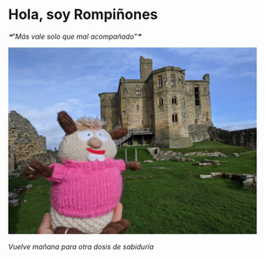 # Hola, soy Rompiñones

<!--STARTS_HERE_QUOTE_README-->
<i>❝"Más vale solo que mal acompañado"❞</i>
<!--ENDS_HERE_QUOTE_README-->

<!--START_SECTION:update_image-->
![alt text](https://raw.githubusercontent.com/focaalvarez/rompinones/main/.github/images/IMG_20220220_111701.jpg?raw=true)
<!--END_SECTION:update_image-->

*Vuelve mañana para otra dosis de sabiduría*
